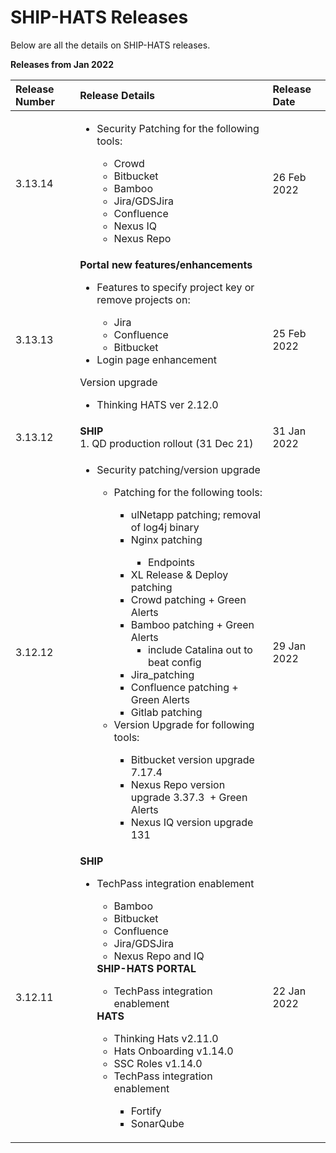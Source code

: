 # SHIP-HATS Releases

Below are all the details on SHIP-HATS releases.

**Releases from Jan 2022**

| Release Number | Release Details | Release Date |
| :------- | :------- | :------- |
| 3.13.14 | <ul><li>Security Patching for the following tools:</li><ul><li>Crowd</li><li>Bitbucket</li><li>Bamboo</li><li>Jira/GDSJira</li><li>Confluence</li><li>Nexus IQ</li><li>Nexus Repo</li></ul> | 26 Feb 2022 |
| 3.13.13 | **Portal new features/enhancements** </br><ul><li>Features to specify project key or remove projects on:</li><ul><li>Jira</li><li>Confluence</li><li>Bitbucket</li></ul><li>Login page enhancement</li></ul>Version upgrade</br><ul><li>Thinking HATS ver 2.12.0 </ul> | 25 Feb 2022 |
| 3.13.12 | **SHIP** </br> 1. QD production rollout (31 Dec 21) | 31 Jan 2022 |
| 3.12.12 | <ul><li>Security patching/version upgrade</li><ul><li>Patching for the following tools:</li><ul><li>ulNetapp patching; removal of log4j binary </li><li>Nginx patching</li><ul><li>Endpoints</li></ul><li>XL Release & Deploy patching</li><li>Crowd patching + Green Alerts</li><li>Bamboo patching + Green Alerts<ul><li>include Catalina out to beat config</li></ul><li>Jira_patching</li><li>Confluence patching + Green Alerts</li><li>Gitlab patching</li></ul><li>Version Upgrade for following tools:</li><ul><li>Bitbucket version upgrade 7.17.4</li><li>Nexus Repo version upgrade 3.37.3  + Green Alerts</li><li>Nexus IQ version upgrade 131</li></ul>  | 29 Jan 2022|
  | 3.12.11 | **SHIP** </br><ul><li>TechPass integration enablement</li><ul><li>Bamboo</li><li>Bitbucket</li><li>Confluence</li><li>Jira/GDSJira</li><li>Nexus Repo and IQ</li></ul>**SHIP-HATS PORTAL** </br><ul><li>TechPass integration enablement</li></ul>**HATS** </br> <ul><li>Thinking Hats v2.11.0</li><li>Hats Onboarding v1.14.0</li><li>SSC Roles v1.14.0</li><li>TechPass integration enablement</li><ul><li>Fortify</li><li>SonarQube</li></ul> | 22 Jan 2022 |


